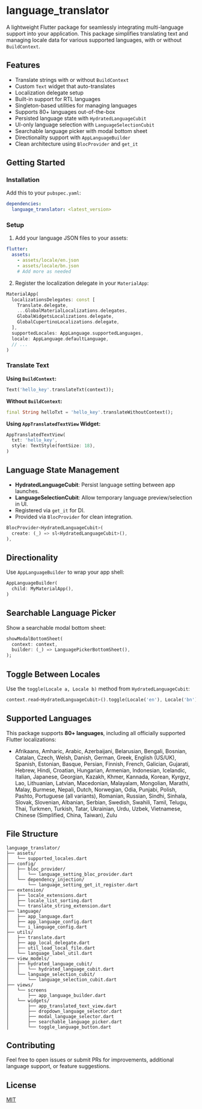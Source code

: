 # language\_translator

A lightweight Flutter package for seamlessly integrating multi-language support into your application. This package simplifies translating text and managing locale data for various supported languages, with or without `BuildContext`.

## Features

* Translate strings with or without `BuildContext`
* Custom `Text` widget that auto-translates
* Localization delegate setup
* Built-in support for RTL languages
* Singleton-based utilities for managing languages
* Supports 80+ languages out-of-the-box
* Persisted language state with `HydratedLanguageCubit`
* UI-only language selection with `LanguageSelectionCubit`
* Searchable language picker with modal bottom sheet
* Directionality support with `AppLanguageBuilder`
* Clean architecture using `BlocProvider` and `get_it`

## Getting Started

### Installation

Add this to your `pubspec.yaml`:

```yaml
dependencies:
  language_translator: <latest_version>
```

### Setup

1. Add your language JSON files to your assets:

```yaml
flutter:
  assets:
    - assets/locale/en.json
    - assets/locale/bn.json
    # Add more as needed
```

2. Register the localization delegate in your `MaterialApp`:

```dart
MaterialApp(
  localizationsDelegates: const [
    Translate.delegate,
    ...GlobalMaterialLocalizations.delegates,
    GlobalWidgetsLocalizations.delegate,
    GlobalCupertinoLocalizations.delegate,
  ],
  supportedLocales: AppLanguage.supportedLanguages,
  locale: AppLanguage.defaultLanguage,
  // ...
)
```

### Translate Text

**Using `BuildContext`:**

```dart
Text('hello_key'.translateTxt(context));
```

**Without `BuildContext`:**

```dart
final String helloTxt = 'hello_key'.translateWithoutContext();
```

**Using `AppTranslatedTextView` Widget:**

```dart
AppTranslatedTextView(
  txt: 'hello_key',
  style: TextStyle(fontSize: 18),
)
```

## Language State Management

* **HydratedLanguageCubit**: Persist language setting between app launches.
* **LanguageSelectionCubit**: Allow temporary language preview/selection in UI.
* Registered via `get_it` for DI.
* Provided via `BlocProvider` for clean integration.

```dart
BlocProvider<HydratedLanguageCubit>(
  create: (_) => sl<HydratedLanguageCubit>(),
),
```

## Directionality

Use `AppLanguageBuilder` to wrap your app shell:

```dart
AppLanguageBuilder(
  child: MyMaterialApp(),
)
```

## Searchable Language Picker

Show a searchable modal bottom sheet:

```dart
showModalBottomSheet(
  context: context,
  builder: (_) => LanguagePickerBottomSheet(),
);
```

## Toggle Between Locales

Use the `toggle(Locale a, Locale b)` method from `HydratedLanguageCubit`:

```dart
context.read<HydratedLanguageCubit>().toggle(Locale('en'), Locale('bn'));
```

## Supported Languages

This package supports **80+ languages**, including all officially supported Flutter localizations:

* Afrikaans, Amharic, Arabic, Azerbaijani, Belarusian, Bengali, Bosnian, Catalan, Czech, Welsh, Danish, German, Greek, English (US/UK), Spanish, Estonian, Basque, Persian, Finnish, French, Galician, Gujarati, Hebrew, Hindi, Croatian, Hungarian, Armenian, Indonesian, Icelandic, Italian, Japanese, Georgian, Kazakh, Khmer, Kannada, Korean, Kyrgyz, Lao, Lithuanian, Latvian, Macedonian, Malayalam, Mongolian, Marathi, Malay, Burmese, Nepali, Dutch, Norwegian, Odia, Punjabi, Polish, Pashto, Portuguese (all variants), Romanian, Russian, Sindhi, Sinhala, Slovak, Slovenian, Albanian, Serbian, Swedish, Swahili, Tamil, Telugu, Thai, Turkmen, Turkish, Tatar, Ukrainian, Urdu, Uzbek, Vietnamese, Chinese (Simplified, China, Taiwan), Zulu

## File Structure

```
language_translator/
├── assets/
│   └── supported_locales.dart
├── config/
│   ├── bloc_provider/
│   │   └── language_setting_bloc_provider.dart
│   └── dependency_injection/
│       └── language_setting_get_it_register.dart
├── extension/
│   ├── locale_extensions.dart
│   ├── locale_list_sorting.dart
│   └── translate_string_extension.dart
├── language/
│   ├── app_language.dart
│   ├── app_language_config.dart
│   └── i_language_config.dart
├── utils/
│   ├── translate.dart
│   ├── app_local_delegate.dart
│   ├── util_load_local_file.dart
│   └── language_label_util.dart
├── view_models/
│   ├── hydrated_language_cubit/
│   │   └── hydrated_language_cubit.dart
│   └── language_selection_cubit/
│       └── language_selection_cubit.dart
├── views/
│   └── screens
│       ├── app_language_builder.dart
│   └── widgets/
│       ├── app_translated_text_view.dart
│       ├── dropdown_language_selector.dart
│       ├── modal_language_selector.dart
│       ├── searchable_language_picker.dart
│       └── toggle_language_button.dart
```

## Contributing

Feel free to open issues or submit PRs for improvements, additional language support, or feature suggestions.

## License

[MIT](LICENSE)
